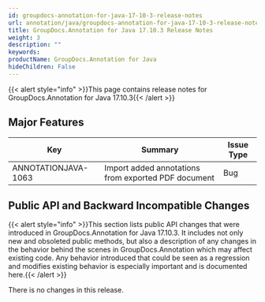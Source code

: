 ```yaml
---
id: groupdocs-annotation-for-java-17-10-3-release-notes
url: annotation/java/groupdocs-annotation-for-java-17-10-3-release-notes
title: GroupDocs.Annotation for Java 17.10.3 Release Notes
weight: 3
description: ""
keywords: 
productName: GroupDocs.Annotation for Java
hideChildren: False
---
```

{{< alert style="info" >}}This page contains release notes for GroupDocs.Annotation for Java 17.10.3{{< /alert >}}

## Major Features

| Key | Summary | Issue Type |
| --- | --- | --- |
| ANNOTATIONJAVA-1063 | Import added annotations from exported PDF document | Bug |

## Public API and Backward Incompatible Changes

{{< alert style="info" >}}This section lists public API changes that were introduced in GroupDocs.Annotation for Java 17.10.3. It includes not only new and obsoleted public methods, but also a description of any changes in the behavior behind the scenes in GroupDocs.Annotation which may affect existing code. Any behavior introduced that could be seen as a regression and modifies existing behavior is especially important and is documented here.{{< /alert >}}

There is no changes in this release.
